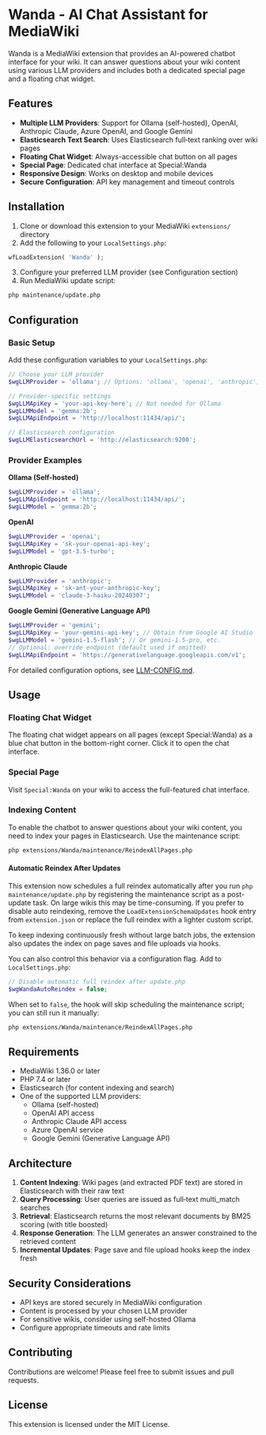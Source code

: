 # Wanda - AI Chat Assistant for MediaWiki

Wanda is a MediaWiki extension that provides an AI-powered chatbot interface for your wiki. It can answer questions about your wiki content using various LLM providers and includes both a dedicated special page and a floating chat widget.

## Features

- **Multiple LLM Providers**: Support for Ollama (self-hosted), OpenAI, Anthropic Claude, Azure OpenAI, and Google Gemini
- **Elasticsearch Text Search**: Uses Elasticsearch full‑text ranking over wiki pages
- **Floating Chat Widget**: Always-accessible chat button on all pages
- **Special Page**: Dedicated chat interface at Special:Wanda
- **Responsive Design**: Works on desktop and mobile devices
- **Secure Configuration**: API key management and timeout controls

## Installation

1. Clone or download this extension to your MediaWiki `extensions/` directory
2. Add the following to your `LocalSettings.php`:

```php
wfLoadExtension( 'Wanda' );
```

3. Configure your preferred LLM provider (see Configuration section)
4. Run MediaWiki update script:

```bash
php maintenance/update.php
```

## Configuration

### Basic Setup

Add these configuration variables to your `LocalSettings.php`:

```php
// Choose your LLM provider
$wgLLMProvider = 'ollama'; // Options: 'ollama', 'openai', 'anthropic', 'azure', 'gemini'

// Provider-specific settings
$wgLLMApiKey = 'your-api-key-here'; // Not needed for Ollama
$wgLLMModel = 'gemma:2b';
$wgLLMApiEndpoint = 'http://localhost:11434/api/';

// Elasticsearch configuration
$wgLLMElasticsearchUrl = 'http://elasticsearch:9200';
```

### Provider Examples

**Ollama (Self-hosted)**
```php
$wgLLMProvider = 'ollama';
$wgLLMApiEndpoint = 'http://localhost:11434/api/';
$wgLLMModel = 'gemma:2b';
```

**OpenAI**
```php
$wgLLMProvider = 'openai';
$wgLLMApiKey = 'sk-your-openai-api-key';
$wgLLMModel = 'gpt-3.5-turbo';
```

**Anthropic Claude**
```php
$wgLLMProvider = 'anthropic';
$wgLLMApiKey = 'sk-ant-your-anthropic-key';
$wgLLMModel = 'claude-3-haiku-20240307';
```

**Google Gemini (Generative Language API)**
```php
$wgLLMProvider = 'gemini';
$wgLLMApiKey = 'your-gemini-api-key'; // Obtain from Google AI Studio
$wgLLMModel = 'gemini-1.5-flash'; // Or gemini-1.5-pro, etc.
// Optional: override endpoint (default used if omitted)
$wgLLMApiEndpoint = 'https://generativelanguage.googleapis.com/v1';
```

For detailed configuration options, see [LLM-CONFIG.md](LLM-CONFIG.md).

## Usage

### Floating Chat Widget

The floating chat widget appears on all pages (except Special:Wanda) as a blue chat button in the bottom-right corner. Click it to open the chat interface.

### Special Page

Visit `Special:Wanda` on your wiki to access the full-featured chat interface.

### Indexing Content

To enable the chatbot to answer questions about your wiki content, you need to index your pages in Elasticsearch. Use the maintenance script:

```bash
php extensions/Wanda/maintenance/ReindexAllPages.php
```

#### Automatic Reindex After Updates

This extension now schedules a full reindex automatically after you run `php maintenance/update.php` by registering the maintenance script as a post-update task. On large wikis this may be time-consuming. If you prefer to disable auto reindexing, remove the `LoadExtensionSchemaUpdates` hook entry from `extension.json` or replace the full reindex with a lighter custom script.

To keep indexing continuously fresh without large batch jobs, the extension also updates the index on page saves and file uploads via hooks.

You can also control this behavior via a configuration flag. Add to `LocalSettings.php`:

```php
// Disable automatic full reindex after update.php
$wgWandaAutoReindex = false;
```

When set to `false`, the hook will skip scheduling the maintenance script; you can still run it manually:

```bash
php extensions/Wanda/maintenance/ReindexAllPages.php
```

## Requirements

- MediaWiki 1.36.0 or later
- PHP 7.4 or later
- Elasticsearch (for content indexing and search)
- One of the supported LLM providers:
  - Ollama (self-hosted)
  - OpenAI API access
  - Anthropic Claude API access
  - Azure OpenAI service
  - Google Gemini (Generative Language API)

## Architecture

1. **Content Indexing**: Wiki pages (and extracted PDF text) are stored in Elasticsearch with their raw text
2. **Query Processing**: User queries are issued as full‑text multi_match searches
3. **Retrieval**: Elasticsearch returns the most relevant documents by BM25 scoring (with title boosted)
4. **Response Generation**: The LLM generates an answer constrained to the retrieved content
5. **Incremental Updates**: Page save and file upload hooks keep the index fresh

## Security Considerations

- API keys are stored securely in MediaWiki configuration
- Content is processed by your chosen LLM provider
- For sensitive wikis, consider using self-hosted Ollama
- Configure appropriate timeouts and rate limits

## Contributing

Contributions are welcome! Please feel free to submit issues and pull requests.

## License

This extension is licensed under the MIT License.
